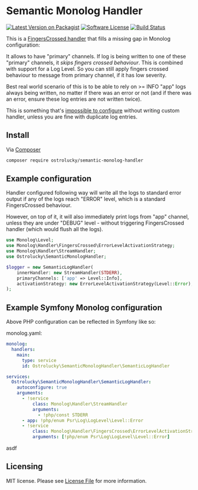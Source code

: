 # Semantic Monolog Handler

[![Latest Version on Packagist][ico-version]][link-packagist]
[![Software License][ico-license]](LICENSE)
[![Build Status][ico-build]][link-build]


This is a [FingersCrossed handler](https://github.com/Seldaek/monolog/blob/main/src/Monolog/Handler/FingersCrossedHandler.php) that fills a missing gap in Monolog configuration:

It allows to have "primary" channels. If log is being written to one of these "primary" channels, it _skips fingers crossed behaviour_.
This is combined with support for a Log Level. So you can still apply fingers crossed behaviour to message from primary channel, if it has low severity.

Best real world scenario of this is to be able to rely on >= INFO "app" logs always being written, no matter if there was an error or not (and if there was an error, ensure these log entries are not written twice).

This is something that's [impossible to configure](https://github.com/symfony/monolog-bundle/issues/375) without writing custom handler, unless you are fine with duplicate log entries.


## Install

Via [Composer](https://getcomposer.org/doc/00-intro.md)

```bash
composer require ostrolucky/semantic-monolog-handler
```

## Example configuration

Handler configured following way will write all the logs to standard error output if any of the logs reach "ERROR" level,
which is a standard FingersCrossed behaviour. 

However, on top of it, it will also immediately print logs from "app" channel, 
unless they are under "DEBUG" level - without triggering FingersCrossed handler (which would flush all the logs).

```php
use Monolog\Level;
use Monolog\Handler\FingersCrossed\ErrorLevelActivationStrategy;
use Monolog\Handler\StreamHandler;
use Ostrolucky\SemanticMonologHandler;

$logger = new SemanticLogHandler(
    innerHandler: new StreamHandler(STDERR),
    primaryChannels: ['app' => Level::Info],
    activationStrategy: new ErrorLevelActivationStrategy(Level::Error), 
);
```

## Example Symfony Monolog configuration
Above PHP configuration can be reflected in Symfony like so:

monolog.yaml:
```yaml
monolog:
  handlers:
    main:
      type: service
      id: Ostrolucky\SemanticMonologHandler\SemanticLogHandler

services:
  Ostrolucky\SemanticMonologHandler\SemanticLogHandler:
    autoconfigure: true
    arguments:
      - !service
          class: Monolog\Handler\StreamHandler
          arguments:
            - !php/const STDERR
      - app: !php/enum Psr\Log\LogLevel\Level::Error
      - !service
          class: Monolog\Handler\FingersCrossed\ErrorLevelActivationStrategy
          arguments: [!php/enum Psr\Log\LogLevel\Level::Error]
```
asdf
## Licensing

MIT license. Please see [License File](LICENSE) for more information.

[ico-version]: https://img.shields.io/packagist/v/ostrolucky/semantic-monolog-handler.svg?style=flat-square
[ico-license]: https://img.shields.io/badge/license-MIT-brightgreen.svg?style=flat-square
[ico-build]: https://github.com/ostrolucky/semantic-monolog-handler/actions/workflows/continuous-integration.yaml/badge.svg

[link-packagist]: https://packagist.org/packages/ostrolucky/semantic-monolog-handler
[link-build]: https://github.com/ostrolucky/semantic-monolog-handler/actions/workflows/continuous-integration.yaml